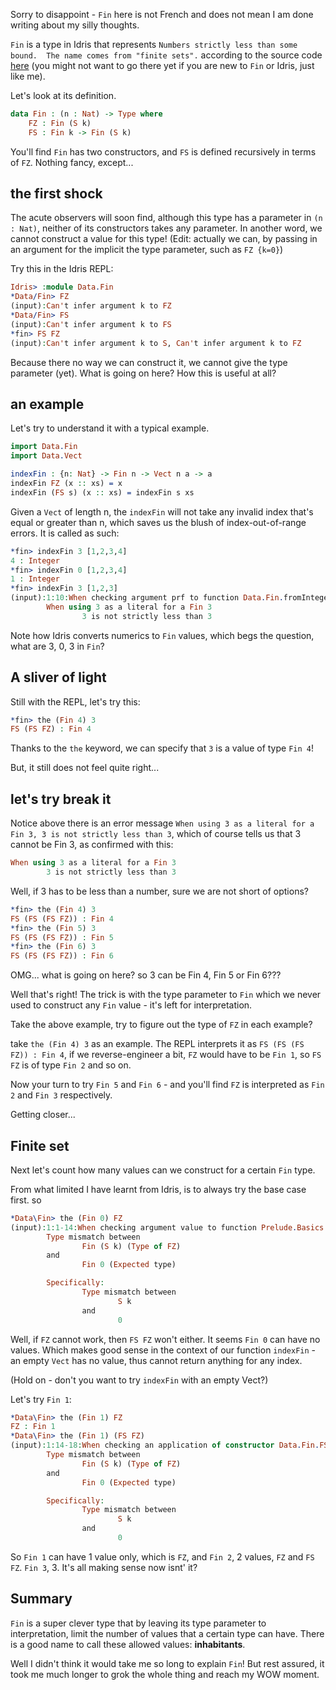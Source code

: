 Sorry to disappoint - `Fin` here is not French and does not mean I am done writing about my silly thoughts.

`Fin` is a type in Idris that represents
``Numbers strictly less than some bound.  The name comes from "finite sets".`` according to the source code [here](https://github.com/idris-lang/Idris-dev/blob/master/libs/base/Data/Fin.idr) (you might not want to go there yet if you are new to `Fin` or Idris, just like me).

Let's look at its definition.

```idris
data Fin : (n : Nat) -> Type where
    FZ : Fin (S k)
    FS : Fin k -> Fin (S k)
```

You'll find ``Fin`` has two constructors, and ``FS`` is defined recursively in terms of ``FZ``. Nothing fancy, except...

## the first shock
The acute observers will soon find, although this type has a parameter in ``(n : Nat)``, neither of its constructors takes any parameter. In another word, we cannot construct a value for this type! (Edit: actually we can, by passing in an argument for the implicit the type parameter, such as ``FZ {k=0}``)

Try this in the Idris REPL:

```Idris
Idris> :module Data.Fin
*Data/Fin> FZ
(input):Can't infer argument k to FZ
*Data/Fin> FS
(input):Can't infer argument k to FS
*fin> FS FZ
(input):Can't infer argument k to S, Can't infer argument k to FZ
```

Because there no way we can construct it, we cannot give the type parameter (yet). What is going on here? How this is useful at all?

## an example

Let's try to understand it with a typical example.

```Idris
import Data.Fin
import Data.Vect

indexFin : {n: Nat} -> Fin n -> Vect n a -> a
indexFin FZ (x :: xs) = x
indexFin (FS s) (x :: xs) = indexFin s xs
```

Given a ``Vect`` of length n, the ``indexFin`` will not take any invalid index that's equal or greater than n, which saves us the blush of index-out-of-range errors. It is called as such:

```Idris
*fin> indexFin 3 [1,2,3,4]
4 : Integer
*fin> indexFin 0 [1,2,3,4]
1 : Integer
*fin> indexFin 3 [1,2,3]
(input):1:10:When checking argument prf to function Data.Fin.fromInteger:
        When using 3 as a literal for a Fin 3
                3 is not strictly less than 3
```

Note how Idris converts numerics to ``Fin`` values, which begs the question, what are 3, 0, 3 in ``Fin``?

## A sliver of light

Still with the REPL, let's try this:
```Idris
*fin> the (Fin 4) 3
FS (FS FZ) : Fin 4
```

Thanks to the ``the`` keyword, we can specify that ``3`` is a value of type ``Fin 4``!

But, it still does not feel quite right...

## let's try break it

Notice above there is an error message ``When using 3 as a literal for a Fin 3, 3 is not strictly less than 3``, which of course tells us that 3 cannot be Fin 3, as confirmed with this:

```Idris
When using 3 as a literal for a Fin 3
        3 is not strictly less than 3
```

Well, if 3 has to be less than a number, sure we are not short of options?

```idris
*fin> the (Fin 4) 3
FS (FS (FS FZ)) : Fin 4
*fin> the (Fin 5) 3
FS (FS (FS FZ)) : Fin 5
*fin> the (Fin 6) 3
FS (FS (FS FZ)) : Fin 6
```

OMG... what is going on here? so 3 can be Fin 4, Fin 5 or Fin 6???

Well that's right! The trick is with the type parameter to ``Fin`` which we never used to construct any ``Fin`` value - it's left for interpretation.

Take the above example, try to figure out the type of ``FZ`` in each example?

take ``the (Fin 4) 3`` as an example. The REPL interprets it as ```FS (FS (FS FZ)) : Fin 4```, if we reverse-engineer a bit, ``FZ`` would have to be ``Fin 1``, so ``FS FZ`` is of type ``Fin 2`` and so on.

Now your turn to try ``Fin 5`` and ``Fin 6`` - and you'll find ``FZ`` is interpreted as ``Fin 2`` and ``Fin 3`` respectively.

Getting closer...

## Finite set
Next let's count how many values can we construct for a certain ``Fin`` type.

From what limited I have learnt from Idris, is to always try the base case first. so

```idris
*Data\Fin> the (Fin 0) FZ
(input):1:1-14:When checking argument value to function Prelude.Basics.the:
        Type mismatch between
                Fin (S k) (Type of FZ)
        and
                Fin 0 (Expected type)

        Specifically:
                Type mismatch between
                        S k
                and
                        0
```

Well, if ``FZ`` cannot work, then ``FS FZ`` won't either. It seems ``Fin 0`` can have no values. Which makes good sense in the context of our function ``indexFin`` - an empty ``Vect`` has no value, thus cannot return anything for any index.

(Hold on - don't you want to try ``indexFin`` with an empty Vect?)

Let's try ``Fin 1``:
```Idris
*Data\Fin> the (Fin 1) FZ
FZ : Fin 1
*Data\Fin> the (Fin 1) (FS FZ)
(input):1:14-18:When checking an application of constructor Data.Fin.FS:
        Type mismatch between
                Fin (S k) (Type of FZ)
        and
                Fin 0 (Expected type)

        Specifically:
                Type mismatch between
                        S k
                and
                        0
```
So ``Fin 1`` can have 1 value only, which is ``FZ``, and ``Fin 2``, 2 values, ``FZ`` and ``FS FZ``. ``Fin 3``, 3. It's all making sense now isnt' it?

## Summary
``Fin`` is a super clever type that by leaving its type parameter to interpretation, limit the number of values that a certain type can have. There is a good name to call these allowed values: **inhabitants**.

Well I didn't think it would take me so long to explain ``Fin``! But rest assured, it took me much longer to grok the whole thing and reach my WOW moment.
